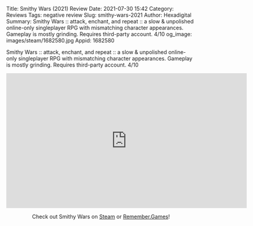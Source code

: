 Title: Smithy Wars (2021) Review
Date: 2021-07-30 15:42
Category: Reviews
Tags: negative review
Slug: smithy-wars-2021
Author: Hexadigital
Summary: Smithy Wars :: attack, enchant, and repeat :: a slow & unpolished online-only singleplayer RPG with mismatching character appearances. Gameplay is mostly grinding. Requires third-party account. 4/10
og_image: images/steam/1682580.jpg
Appid: 1682580

Smithy Wars :: attack, enchant, and repeat :: a slow & unpolished online-only singleplayer RPG with mismatching character appearances. Gameplay is mostly grinding. Requires third-party account. 4/10

<center><iframe src="https://www.youtube.com/embed/uT73v-hJ6RE?feature=oembed" allow="accelerometer; autoplay; encrypted-media; gyroscope; picture-in-picture" width="640" height="360" frameborder="0"></iframe>

Check out Smithy Wars on [Steam](https://store.steampowered.com/app/1682580/?curator_clanid=34633900) or [Remember.Games](https://remember.games/game/1091/)!</center>
